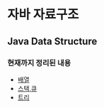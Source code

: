 # 자바 자료구조

Java Data Structure
----------------------

### 현재까지 정리된 내용

- [배열](https://github.com/gloz0315/Algorithm/tree/main/배열)
- [스택,큐](https://github.com/gloz0315/Algorithm/tree/main/%EC%8A%A4%ED%83%9D%2C%ED%81%90)
- [트리](https://github.com/gloz0315/Algorithm/tree/main/%ED%8A%B8%EB%A6%AC)
